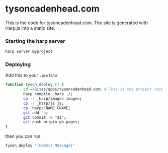 # tysoncadenhead.com

This is the code for tysoncadenhead.com. The site is generated with Harp.js into a static site.

### Starting the harp server

```bash
harp server myproject
```

### Deploying

Add this to your `.profile`

```bash
function tyson_deploy () {
        cd ~/Sites/apps/tysoncadenhead.com; # This is the project root
        harp compile _harp ./;
        cp -r _harp/images images;
        cp -r _harp/js js;
        cp _harp/CNAME CNAME;
        git add -u;
        git commit -m "$1";
        git push origin gh-pages;
}
```

then you can run:

```bash
tyson_deploy "{Commit Message}"
```